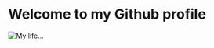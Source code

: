 # Welcome to my Github profile

![My life...](https://media.giphy.com/media/R5cL8yEVwIrp6/giphy.gif)
